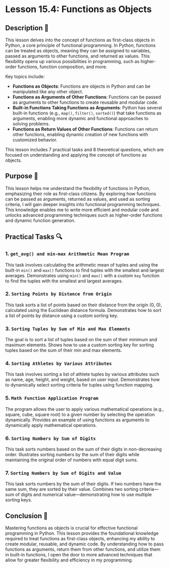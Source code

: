 # Lesson 15.4: Functions as Objects

## Description 📝

This lesson delves into the concept of functions as first-class objects in Python, a core principle of functional programming.
In Python, functions can be treated as objects, meaning they can be assigned to variables, passed as arguments to other functions, and returned as values.
This flexibility opens up various possibilities in programming, such as higher-order functions, function composition, and more.

Key topics include:

-   **Functions as Objects**: Functions are objects in Python and can be manipulated like any other object.
-   **Functions as Arguments of Other Functions**: Functions can be passed as arguments to other functions to create reusable and modular code.
-   **Built-in Functions Taking Functions as Arguments**: Python has several built-in functions (e.g., `map()`, `filter()`, `sorted()`) that take functions as arguments, enabling more dynamic and functional approaches to solving problems.
-   **Functions as Return Values of Other Functions**: Functions can return other functions, enabling dynamic creation of new functions with customized behavior.

This lesson includes 7 practical tasks and 8 theoretical questions, which are focused on understanding and applying the concept of functions as objects.

## Purpose 🎯

This lesson helps me understand the flexibility of functions in Python, emphasizing their role as first-class citizens.
By exploring how functions can be passed as arguments, returned as values, and used as sorting criteria, I will gain deeper insights into functional programming techniques.
This knowledge enables me to write more efficient and modular code and unlocks advanced programming techniques such as higher-order functions and dynamic function generation.

## Practical Tasks 🔍

### 1. `get_avg() and min-max Arithmetic Mean Program`

This task involves calculating the arithmetic mean of tuples and using the built-in `min()` and `max()` functions to find tuples with the smallest and largest averages.
Demonstrates using `min()` and `max()` with a custom `key` function to find the tuples with the smallest and largest averages.

### 2. `Sorting Points by Distance from Origin`

This task sorts a list of points based on their distance from the origin (0, 0), calculated using the Euclidean distance formula.
Demonstrates how to sort a list of points by distance using a custom sorting key.

### 3. `Sorting Tuples by Sum of Min and Max Elements`

The goal is to sort a list of tuples based on the sum of their minimum and maximum elements.
Shows how to use a custom sorting key for sorting tuples based on the sum of their min and max elements.

### 4. `Sorting Athletes by Various Attributes`

This task involves sorting a list of athlete tuples by various attributes such as name, age, height, and weight, based on user input.
Demonstrates how to dynamically select sorting criteria for tuples using function mapping.

### 5. `Math Function Application Program`

The program allows the user to apply various mathematical operations (e.g., square, cube, square root) to a given number by selecting the operation dynamically.
Provides an example of using functions as arguments to dynamically apply mathematical operations.

### 6. `Sorting Numbers by Sum of Digits`

This task sorts numbers based on the sum of their digits in non-decreasing order.
Illustrates sorting numbers by the sum of their digits while maintaining the original order of numbers with equal digit sums.

### 7. `Sorting Numbers by Sum of Digits and Value`

This task sorts numbers by the sum of their digits. If two numbers have the same sum, they are sorted by their value.
Combines two sorting criteria—sum of digits and numerical value—demonstrating how to use multiple sorting keys.

## Conclusion 🚀

Mastering functions as objects is crucial for effective functional programming in Python.
This lesson provides the foundational knowledge required to treat functions as first-class objects, enhancing my ability to create modular, reusable, and dynamic code.
By understanding how to pass functions as arguments, return them from other functions, and utilize them in built-in functions, I open the door to more advanced techniques that allow for greater flexibility and efficiency in my programming.
